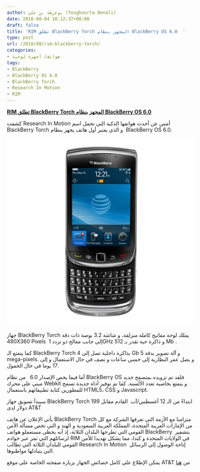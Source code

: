 ```yaml
---
author: يوغرطة بن علي (Youghourta Benali)
date: 2010-08-04 16:12:37+00:00
draft: false
title: 'RIM تطلق BlackBerry Torch المجهز بنظام BlackBerry OS 6.0  '
type: post
url: /2010/08/rim-blackberry-torch/
categories:
- هواتف/ أجهزة لوحية
tags:
- BlackBerry
- BlackBerry OS 6.0
- BlackBerry Torch
- Research In Motion
- RIM
---
```


**[RIM تطلق BlackBerry Torch المجهز بنظام BlackBerry OS 6.0](https://www.it-scoop.com/2010/08/rim-blackberry-torch)**


كشفت Research In Motion أمس عن أحدث هواتفها الذكية التي تحمل اسم BlackBerry Torch و الذي يعتبر أول هاتف يجهز بنظام  BlackBerry OS 6.0.

[![](ProjectW_ImageGalleryTAB_LG_6_AA000KNH.jpg  )
](https://www.it-scoop.com/2010/08/rim-blackberry-torch)

جهاز BlackBerry Torch يملك لوحة مفاتيح كاملة منزلقة، و شاشة 3.2 بوصة ذات دقة 480X360 Pixels  إلى جانب معالج ذو تردد 1GHz و ذاكرة حية تقدر بـ 512 Mb .

كما يتمتع الـ BlackBerry Torch بذاكرة داخلية تصل إلى 4 Gb و آلة تصوير بدقة 5 mega-pixels. و يصل عمر البطارية إلى خمس ساعات و نصف في حال الاستعمال و إلى 17 يوما في حال الخمول.

أما فيما يخص الإصدار 6.0   من نظام BlackBerry OS فلقد تم تزويده بمتصفح جديد مبني على محرك Webkit و يتمتع بخاصية تعدد الألسنة. كما تم توفير أداة جديدة تسمح للمطورين كتابة تطبيقاتهم باستعمال HTML5، CSS و Javascript.

سيبدأ تسويق جهاز BlackBerry Torch ابتداءً من الـ 12 أغسطس/آب  القادم مقابل 199 دولار لدى AT&T

يأتي الإعلان عن هاتف BlackBerry Torch متزامنا مع الأزمة التي تعرفها الشركة مع كل من الإمارات العربية المتحدة، المملكة العربية السعودية و الهند و التي تخص مسألة الأمن القومي التي تطرحها البلدان الثلاثة، إذ أنه يحظى مستعملو هواتف BlackBerry  بتشفير لرسائلهم التي تمر عبر خوادم RIM في الولايات المتحدة و كندا، مما يشكل تهديدا للأمن القومي للبلدان الثلاثة التي تطالب Research In Motion  إتاحة الوصول إلى الرسائل التي يتبادلها مواطنوها.

يمكن الإطلاع على كامل خصائص الجهاز بزيارة صفحته الخاصة على موقع AT&T من [هنا](http://www.att.com/shop/wireless/devices/blackberry-torch.jsp?wtSlotClick=1-003R0S!CIHPM01V213DMAINDASANMCKS-1-1)

